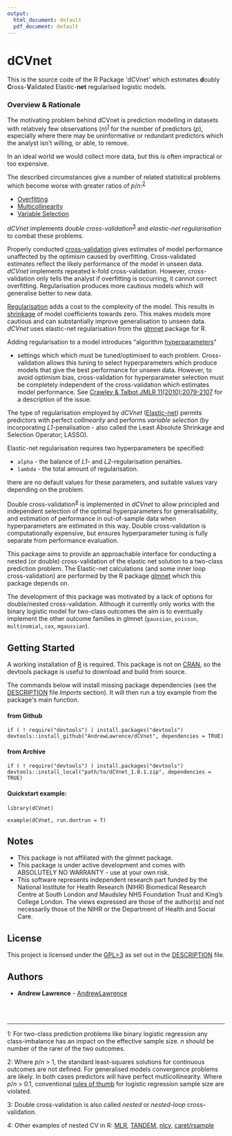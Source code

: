```yaml
---
output:
  html_document: default
  pdf_document: default
---
```

# dCVnet

This is the source code of the R Package 'dCVnet' which estimates
**d**oubly **C**ross-**V**alidated Elastic-**net** regularised logistic models.

### Overview & Rationale

The motivating problem behind dCVnet is prediction modelling in datasets 
with relatively few observations (*n*)<sup>[1](#fn1)</sup> for the number of 
predictors (*p*), especially where there may be uninformative or redundant 
predictors which the analyst isn't willing, or able, to remove.

In an ideal world we would collect more data, but this is often impractical
or too expensive.

The described circumstances give a number of related statistical problems which 
become worse with greater ratios of *p*/*n*:<sup>[2](#fn2)</sup>

* [Overfitting](https://en.wikipedia.org/wiki/Overfitting)
* [Multicollinearity](https://en.wikipedia.org/wiki/Multicollinearity)
* [Variable Selection](https://en.wikipedia.org/wiki/Feature_selection)

*dCVnet* implements *double cross-validation*<sup>[3](#fn3)</sup> and 
*elastic-net regularisation* to combat these problems.

Properly conducted 
[cross-validation](https://en.wikipedia.org/wiki/Cross-validation_(statistics)) 
gives estimates of model performance unaffected by the optimism 
caused by overfitting. Cross-validated estimates reflect the likely performance 
of the model in unseen data.
*dCVnet* implements repeated k-fold cross-validation.
However, cross-validation only tells the analyst if overfitting is occurring, 
it cannot correct overfitting. Regularisation produces more cautious models 
which will generalise better to new data.

[Regularisation](https://en.wikipedia.org/wiki/Regularization_\(mathematics\)) 
adds a cost to the complexity of the model. This results in [shrinkage](https://en.wikipedia.org/wiki/Shrinkage_estimator) of 
model coefficients towards zero. This makes models more cautious and can 
substantially improve generalisation to unseen data. 
*dCVnet* uses elastic-net regularisation from the  [glmnet](https://cran.r-project.org/web/packages/glmnet/index.html) package for
R.

Adding regularisation to a model introduces "algorithm 
[hyperparameters](https://en.wikipedia.org/wiki/Hyperparameter_(machine_learning))"
- settings which which must be tuned/optimised to each problem.
Cross-validation allows this tuning to select hyperparameters which produce 
models that give the best performance for unseen data.
However, to avoid optimism bias, cross-validation for hyperparameter selection
must be completely independent of the cross-validation which estimates model 
performance. 
See 
[Crawley & Talbot JMLR 11(2010):2079-2107](http://www.jmlr.org/papers/v11/cawley10a.html) 
for a description of the issue.

The type of regularisation employed by *dCVnet* ([Elastic-net](https://en.wikipedia.org/wiki/Elastic_net_regularization))
permits predictors with perfect *collinearity*
and performs *variable selection* (by incorporating *L1*-penalisation - 
also called the Least Absolute Shrinkage and Selection Operator; LASSO).

Elastic-net regularisation requires two hyperparameters be specified:

* `alpha` - the balance of *L1*- and *L2*-regularisation penalties.
* `lambda` - the total amount of regularisation.

there are no default values for these parameters, and suitable values 
vary depending on the problem.

Double cross-validation<sup>[4](#fn4)</sup> is implemented in *dCVnet*
to allow principled and independent selection 
of the optimal hyperparameters for generalisability, and estimation of 
performance in out-of-sample data when hyperparameters are estimated in this 
way. Double cross-validation is computationally expensive, 
but ensures hyperparameter tuning is fully separate from performance evaluation. 

This package aims to provide an approachable interface for conducting a nested 
(or double) cross-validation of the elastic net solution to a two-class 
prediction problem. The Elastic-net calculations (and some inner loop cross-validation) are 
performed by the R package
[glmnet](https://cran.r-project.org/web/packages/glmnet/index.html) which this
package depends on.

The development of this package was motivated by a lack of options for 
double/nested cross-validation. Although it currently only works with 
the binary logistic model for two-class outcomes the aim is to eventually 
implement the other outcome families in glmnet 
(`gaussian`, `poisson`, `multinomial`, `cox`, `mgaussian`).

## Getting Started

A working installation of [R](https://www.r-project.org/) is required.
This package is not on [CRAN](https://cran.r-project.org/), 
so the devtools package is useful to download and build 
from source.

The commands below will install missing package dependencies 
(see the [DESCRIPTION](DESCRIPTION) file *Imports* section). It will then
run a toy example from the package's main function.

#### from Github
```
if ( ! require("devtools") ) install.packages("devtools")
devtools::install_github("AndrewLawrence/dCVnet", dependencies = TRUE)
```

#### from Archive
```
if ( ! require("devtools") ) install.packages("devtools")
devtools::install_local("path/to/dCVnet_1.0.1.zip", dependencies = TRUE)
```

#### Quickstart example:
```
library(dCVnet)

example(dCVnet, run.dontrun = T)
```

## Notes
* This package is not affiliated with the glmnet package.
* This package is under active development and comes with 
ABSOLUTELY NO WARRANTY - use at your own risk.
* This software represents independent research part funded by the National Institute for Health Research (NIHR) Biomedical Research Centre at South London and Maudsley NHS Foundation Trust and King’s College London. The views expressed are those of the author(s) and not necessarily those of the NIHR or the Department of Health and Social Care.

## License

This project is licensed under the 
[GPL>3](https://www.gnu.org/licenses/gpl.html) as set out in the 
[DESCRIPTION](DESCRIPTION) file.


## Authors

* **Andrew Lawrence** - [AndrewLawrence](https://github.com/AndrewLawrence)


<br><br>
<hr>

<a name="fn1">1</a>: For two-class prediction problems like binary logistic
regression any class-imbalance has an impact on the effective sample size. 
*n* should be number of the rarer of the two outcomes.


<a name="fn2">2</a>: Where *p*/*n* > 1, the standard least-squares solutions 
for continuous outcomes are not defined. For generalised models 
convergence problems are likely. In both cases predictors will have
perfect mutlicollinearity. Where *p*/*n* > 0.1,
conventional [rules of thumb](https://en.wikipedia.org/wiki/One_in_ten_rule) 
for logistic regression sample size are violated.


<a name="fn3">3</a>: Double cross-validation is also called *nested* 
or *nested-loop* cross-validation.

<a name="fn4">4</a>: Other examples of nested CV in R:
[MLR](https://pat-s.github.io/mlr/articles/tutorial/devel/nested_resampling.html),
[TANDEM](https://www.rdocumentation.org/packages/TANDEM/versions/1.0.2/topics/nested.cv),
[nlcv](https://cran.r-project.org/web/packages/nlcv/vignettes/nlcv.pdf),
[caret/rsample](http://appliedpredictivemodeling.com/blog/2017/9/2/njdc83d01pzysvvlgik02t5qnaljnd)
